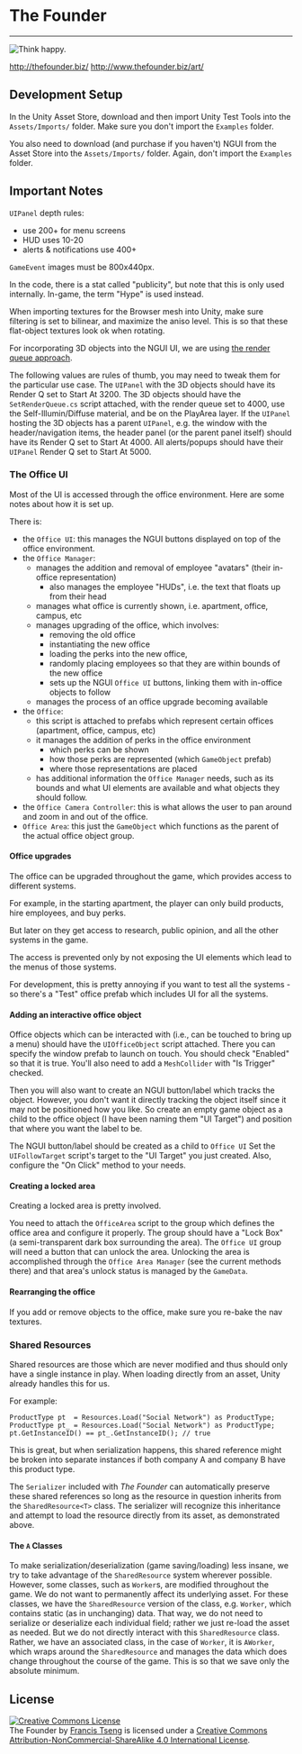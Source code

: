 # The Founder
-------------

![Think happy.](http://www.thefounder.biz/assets/art/ad.png)

<http://thefounder.biz/>
<http://www.thefounder.biz/art/>

## Development Setup
In the Unity Asset Store, download and then import Unity Test Tools into
the `Assets/Imports/` folder. Make sure you don't import the `Examples`
folder.

You also need to download (and purchase if you haven't) NGUI from the Asset
Store into the `Assets/Imports/` folder. Again, don't import the `Examples`
folder.

## Important Notes

`UIPanel` depth rules:
- use 200+ for menu screens
- HUD uses 10-20
- alerts & notifications use 400+

`GameEvent` images must be 800x440px.

In the code, there is a stat called "publicity", but note that this is only used internally. In-game, the term "Hype" is used instead.

When importing textures for the Browser mesh into Unity, make sure filtering is set to bilinear,
and maximize the aniso level. This is so that these flat-object textures look ok when rotating.

For incorporating 3D objects into the NGUI UI, we are using [the render queue approach](http://spaceandtim.es/posts/clipping-3d-objects-in-ngui).

The following values are rules of thumb, you may need to tweak them for the particular use case.
The `UIPanel` with the 3D objects should have its Render Q set to Start At 3200.
The 3D objects should have the `SetRenderQueue.cs` script attached, with the render queue set to 4000, use the Self-Illumin/Diffuse material, and be on the PlayArea layer.
If the `UIPanel` hosting the 3D objects has a parent `UIPanel`, e.g. the window with the header/navigation items, the header panel (or the parent panel itself) should have its Render Q set to Start At 4000.
All alerts/popups should have their `UIPanel` Render Q set to Start At 5000.

### The Office UI

Most of the UI is accessed through the office environment. Here are some notes about how it is set up.

There is:

- the `Office UI`: this manages the NGUI buttons displayed on top of the office environment.
- the `Office Manager`:
    - manages the addition and removal of employee "avatars" (their in-office representation)
        - also manages the employee "HUDs", i.e. the text that floats up from their head
    - manages what office is currently shown, i.e. apartment, office, campus, etc
    - manages upgrading of the office, which involves:
        - removing the old office
        - instantiating the new office
        - loading the perks into the new office,
        - randomly placing employees so that they are within bounds of the new office
        - sets up the NGUI `Office UI` buttons, linking them with in-office objects to follow
    - manages the process of an office upgrade becoming available
- the `Office`:
    - this script is attached to prefabs which represent certain offices (apartment, office, campus, etc)
    - it manages the addition of perks in the office environment
        - which perks can be shown
        - how those perks are represented (which `GameObject` prefab)
        - where those representations are placed
    - has additional information the `Office Manager` needs, such as its bounds and what UI elements are available and what objects they should follow.
- the `Office Camera Controller`: this is what allows the user to pan around and zoom in and out of the office.
- `Office Area`: this just the `GameObject` which functions as the parent of the actual office object group.

#### Office upgrades

The office can be upgraded throughout the game, which provides access to different systems.

For example, in the starting apartment, the player can only build products, hire employees, and buy perks.

But later on they get access to research, public opinion, and all the other systems in the game.

The access is prevented only by not exposing the UI elements which lead to the menus of those systems.

For development, this is pretty annoying if you want to test all the systems - so there's a "Test" office prefab which includes UI for all the systems.

#### Adding an interactive office object

Office objects which can be interacted with (i.e., can be touched to bring up a menu) should have the `UIOfficeObject` script attached. There you can specify the window prefab to launch on touch. You should check "Enabled" so that it is true. You'll also need to add a `MeshCollider` with "Is Trigger" checked.

Then you will also want to create an NGUI button/label which tracks the object. However, you don't want it directly tracking the object itself since it may not be positioned how you like. So create an empty game object as a child to the office object (I have been naming them "UI Target") and position that where you want the label to be.

The NGUI button/label should be created as a child to `Office UI`  Set the `UIFollowTarget` script's target to the "UI Target" you just created. Also, configure the "On Click" method to your needs.

#### Creating a locked area

Creating a locked area is pretty involved.

You need to attach the `OfficeArea` script to the group which defines the office area and configure it properly. The group should have a "Lock Box" (a semi-transparent dark box surrounding the area). The `Office UI` group will need a button that can unlock the area. Unlocking the area is accomplished through the `Office Area Manager` (see the current methods there) and that area's unlock status is managed by the `GameData`.

#### Rearranging the office

If you add or remove objects to the office, make sure you re-bake the nav textures.

### Shared Resources
Shared resources are those which are never modified and thus should only have a single instance in play. When loading directly from an asset, Unity already handles this for us.

For example:

    ProductType pt  = Resources.Load("Social Network") as ProductType;
    ProductType pt_ = Resources.Load("Social Network") as ProductType;
    pt.GetInstanceID() == pt_.GetInstanceID(); // true

This is great, but when serialization happens, this shared reference might be broken into separate instances if both company A and company B have this product type.

The `Serializer` included with _The Founder_ can automatically preserve these shared references so long as the resource in question inherits from the `SharedResource<T>` class.
The serializer will recognize this inheritance and attempt to load the resource directly from its asset, as demonstrated above.

#### The `A` Classes

To make serialization/deserialization (game saving/loading) less insane, we try to take advantage of the `SharedResource` system wherever possible. However, some classes, such as `Worker`s, are modified throughout the game. We do not want to permanently affect its underlying asset. For these classes, we have the `SharedResource` version of the class, e.g. `Worker`, which contains static (as in unchanging) data. That way, we do not need to serialize or deserialize each individual field; rather we just re-load the asset as needed. But we do not directly interact with this `SharedResource` class. Rather, we have an associated class, in the case of `Worker`, it is `AWorker`, which wraps around the `SharedResource` and manages the data which does change throughout the course of the game. This is so that we save only the absolute minimum.

## License

<a rel="license" href="http://creativecommons.org/licenses/by-nc-sa/4.0/"><img alt="Creative Commons License" style="border-width:0" src="https://i.creativecommons.org/l/by-nc-sa/4.0/80x15.png" /></a><br /><span xmlns:dct="http://purl.org/dc/terms/" property="dct:title">The Founder</span> by <a xmlns:cc="http://creativecommons.org/ns#" href="http://frnsys.com" property="cc:attributionName" rel="cc:attributionURL">Francis Tseng</a> is licensed under a <a rel="license" href="http://creativecommons.org/licenses/by-nc-sa/4.0/">Creative Commons Attribution-NonCommercial-ShareAlike 4.0 International License</a>.